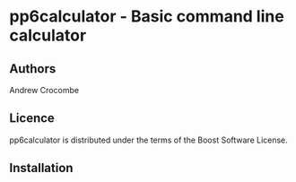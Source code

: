 pp6calculator - Basic command line calculator
=============================================

Authors
-------
Andrew Crocombe

Licence
-------
pp6calculator is distributed under the terms of the Boost Software License.

Installation
------------
